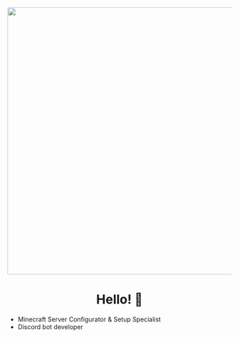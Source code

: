 <div id="header" align="center">
  <img src="https://cdn.discordapp.com/attachments/1179847865670058075/1270010593222594560/minecraft_title.png?ex=66b22509&is=66b0d389&hm=bd1439900e8836a977c046cf6131d67440258bb01a2925ed76ce2b8e2fe20a12&" width="600"/>
</div>



<h1 align="center">Hello! 👋</h1>

-  Minecraft Server Configurator & Setup Specialist
-  Discord bot developer


